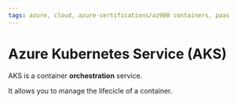 ```yaml
---
tags: azure, cloud, azure-certifications/az900 containers, paas
---
```


# Azure Kubernetes Service (AKS)

AKS is a container **orchestration** service.

It allows you to manage the lifecicle of a container.
